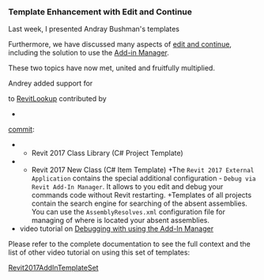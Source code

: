<head>
<meta http-equiv="Content-Type" content="text/html; charset=utf-8">
<link rel="stylesheet" type="text/css" href="bc.css">
<script src="run_prettify.js" type="text/javascript"></script>
<!--
<script src="https://google-code-prettify.googlecode.com/svn/loader/run_prettify.js" type="text/javascript"></script>
-->
</head>

<!---

RevitLookup Using Reflection Cleanup #RevitAPI @AutodeskRevit #aec #bim #dynamobim @AutodeskForge

Last week, I presented a drastic change to RevitLookup using <code>Reflection</code> to provide more complete coverage of all the Revit database element methods and properties. Victor Chekalin took a critical look at this new version and cleaned it up significantly. Now all is well and order has been restored again
&ndash; Shock and gripe
&ndash; Commit summary
&ndash; 1. Methods and properties extraction
&ndash; 2. Show enum values
&ndash; 3. Drill down into <code>SymbolGeometry</code>
&ndash; 4. Remove duplicate <code>get_</code> property getter method
&ndash; 5. Fixed <code>Fine</code> <code>DetailLevel</code> bug
&ndash; 6. Visual style of separator
&ndash; Download and access to old functionality
&ndash; Reaction and read-only assurance...

-->

### Template Enhancement with Edit and Continue

Last week, I presented Andray Bushman's templates

Furthermore, we have discussed many aspects of [edit and continue](), including the solution to use the [Add-in Manager]().

These two topics have now met, united and fruitfully multiplied.

Andrey added support for


to [RevitLookup](https://github.com/jeremytammik/RevitLookup) contributed by 


- [](#2)


[commit](https://github.com/Andrey-Bushman/Revit2017AddInTemplateSet/commit/e1a3ceb811717929b5d758cacd41e9f46917758f):

+  * Revit 2017 Class Library (C# Project Template)
+  * Revit 2017 New Class (C# Item Template)
+The `Revit 2017 External Application` contains the special additional configuration - `Debug via Revit Add-In Manager`. It allows to you edit and debug your commands code without Revit restarting. 
+Templates of all projects contain the search engine for searching of the absent assemblies. You can use the `AssemblyResolves.xml` configuration file for managing of where is located your absent assemblies.
+ video tutorial on [Debugging with using the Add-In Manager](https://www.youtube.com/watch?v=QFFwG6rz0gc)

Please refer to the complete documentation to see the full context and the list of other video tutorial on using this set of templates:

[Revit2017AddInTemplateSet](https://github.com/Andrey-Bushman/Revit2017AddInTemplateSet)

#### <a name="2"></a>

#### <a name="3"></a>


#### <a name="4"></a>


#### <a name="5"></a>

